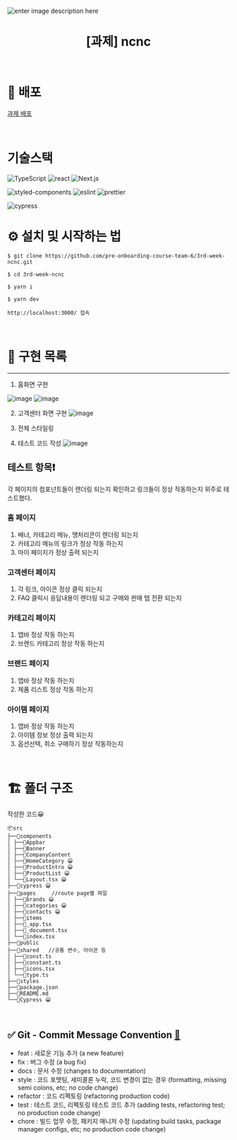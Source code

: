 ![enter image description here](https://user-images.githubusercontent.com/24728385/148955263-b3a0e063-6950-46f2-82e9-1fcabc24e19e.jpeg)

<h1 align="middle">[과제] ncnc</h1>

<br/>

# 🔗 배포

[과제 배포](https://eloquent-hopper-416b1b.netlify.app/)

<br/>

# 기술스택

<img alt="TypeScript" src="https://img.shields.io/badge/TypeScript-3178C6?style=for-the-badge&logo=TypeScript&logoColor=white"> <img alt="react" src="https://img.shields.io/badge/react-61DAFB?style=for-the-badge&logo=react&logoColor=black"> <img alt="Next.js" src="https://img.shields.io/badge/Next.js-000000?style=for-the-badge&logo=Next.js&logoColor=white">

<img alt="styled-components" src="https://img.shields.io/badge/styledcomponents-DB7093?style=for-the-badge&logo=styled-components&logoColor=white"> <img alt="eslint" src="https://img.shields.io/badge/eslint-4B32C3?style=for-the-badge&logo=eslint&logoColor=white"> <img alt="prettier" src="https://img.shields.io/badge/prettier-F7B93E?style=for-the-badge&logo=prettier&logoColor=white">

<img alt="cypress" src="https://img.shields.io/badge/cypress-17202C?style=for-the-badge&logo=cypress&logoColor=white">

# ⚙️ 설치 및 시작하는 법

```
$ git clone https://github.com/pre-onboarding-course-team-6/3rd-week-ncnc.git

$ cd 3rd-week-ncnc

$ yarn i

$ yarn dev

http://localhost:3000/ 접속
```

<br/>

# 🏹 구현 목록

<hr/>

1. 홈화면 구현

![image](https://user-images.githubusercontent.com/40172373/156325545-ba061991-ac5b-47ea-9318-6cdaab1d257b.png)
![image](https://user-images.githubusercontent.com/40172373/156325573-1fd307ff-eeba-4372-b690-c1e317d84de0.png)

2. 고객센터 화면 구현
![image](https://user-images.githubusercontent.com/40172373/156325972-423e9ff3-ef10-45d6-a8cf-d790de08bbbe.png)

3. 전체 스타일링

4. 테스트 코드 작성
![image](https://user-images.githubusercontent.com/40172373/154136233-fc405ef1-3ce9-4f4b-b0c5-83385bd1da5c.png)

  ## 테스트 항목❗

  각 페이지의 컴포넌트들이 렌더링 되는지 확인하고 링크들이 정상 작동하는지 위주로 테스트했다.

  ### 홈 페이지

  1. 배너, 카테고리 메뉴, 땡처리콘이 렌더링 되는지
  2. 카테고리 메뉴의 링크가 정상 작동 하는지
  3. 마이 페이지가 정상 출력 되는지

  ### 고객센터 페이지

  1. 각 링크, 아이콘 정상 클릭 되는지
  2. FAQ 클릭시 응답내용이 렌더링 되고 구매와 판매 탭 전환 되는지

  ### 카테고리 페이지

  1. 앱바 정상 작동 하는지
  2. 브랜드 카테고리 정상 작동 하는지

  ### 브랜드 페이지

  1. 앱바 정상 작동 하는지
  2. 제품 리스트 정상 작동 하는지

  ### 아이템 페이지

  1. 앱바 정상 작동 하는지
  2. 아이템 정보 정상 출력 되는지
  3. 옵션선택, 취소 구매하기 정상 작동하는지


<br/>

# 🏗 폴더 구조
작성한 코드😀
```
📦src
├──📂components
│ ├──📜Appbar
│ ├──📜Banner
│ ├──📜CompanyContent
│ ├──📜HomeCategory 😀
│ ├──📜ProductIntro 😀
│ ├──📜ProductList 😀
│ └──📜Layout.tsx 😀
├──📂cypress 😀
├──📂pages     //route page별 파일
│ ├──📜brands 😀
│ ├──📜categories 😀
│ ├──📜contacts 😀
│ ├──📜items
│ ├──📜_app.tsx
│ ├──📜_document.tsx
│ └──📜index.tsx
├──📂public
├──📂shared   //공통 변수, 아이콘 등
│ ├──📜const.ts
│ ├──📜constant.ts
│ ├──📜icons.tsx
│ └──📜type.ts
├──📜styles
├──📜package.json
├──📜README.md
└──📂Cypress 😀
```

<br/>

## ✅ Git - Commit Message Convention [🔗](https://webruden.tistory.com/486)

- feat : 새로운 기능 추가 (a new feature)
- fix : 버그 수정 (a bug fix)
- docs : 문서 수정 (changes to documentation)
- style : 코드 포맷팅, 세미콜론 누락, 코드 변경이 없는 경우 (formatting, missing semi colons, etc; no code change)
- refactor : 코드 리펙토링 (refactoring production code)
- test : 테스트 코드, 리펙토링 테스트 코드 추가 (adding tests, refactoring test; no production code change)
- chore : 빌드 업무 수정, 패키지 매니저 수정 (updating build tasks, package manager configs, etc; no production code change)
  <br/>
